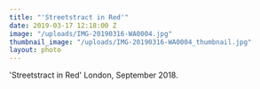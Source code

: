 ```yaml
---
title: "'Streetstract in Red'"
date: 2019-03-17 12:18:00 Z
image: "/uploads/IMG-20190316-WA0004.jpg"
thumbnail_image: "/uploads/IMG-20190316-WA0004_thumbnail.jpg"
layout: photo
---
```


'Streetstract in Red' London, September 2018.